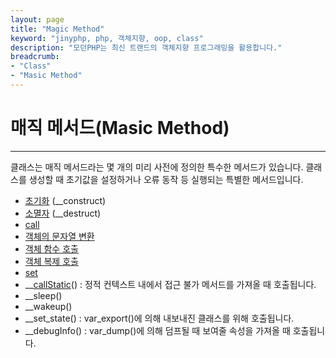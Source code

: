 ```yaml
---
layout: page
title: "Magic Method"
keyword: "jinyphp, php, 객체지향, oop, class"
description: "모던PHP는 최신 트랜드의 객체지향 프로그래밍을 활용합니다."
breadcrumb:
- "Class"
- "Masic Method"
---
```


# 매직 메서드(Masic Method)
<hr>
클래스는 매직 메서드라는 몇 개의 미리 사전에 정의한 특수한 메서드가 있습니다. 클래스를 생성할 때 초기값을 설정하거나 오류 동작 등 실행되는 특별한 메서드입니다.  

* [초기화](construct) (__construct)
* [소멸자](destruct) (__destruct)
* [call](call)
* [객체의 문자열 변환](tostring)
* [객체 함수 호출](invoke)
* [객체 복제 호출](clone)
* [set](set)
* __[callStatic](callstatic)() : 정적 컨텍스트 내에서 접근 불가 메서드를 가져올 때 호출됩니다.
* __sleep()
* __wakeup()
* __set_state() : var_export()에 의해 내보내진 클래스를 위해 호출됩니다.
* __debugInfo() : var_dump()에 의해 덤프될 때 보여줄 속성을 가져올 때 호출됩니다.
